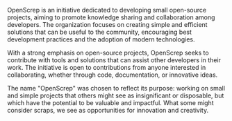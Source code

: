 OpenScrep is an initiative dedicated to developing small open-source projects, aiming to promote knowledge sharing and collaboration among developers. The organization focuses on creating simple and efficient solutions that can be useful to the community, encouraging best development practices and the adoption of modern technologies.

With a strong emphasis on open-source projects, OpenScrep seeks to contribute with tools and solutions that can assist other developers in their work. The initiative is open to contributions from anyone interested in collaborating, whether through code, documentation, or innovative ideas.

The name "OpenScrep" was chosen to reflect its purpose: working on small and simple projects that others might see as insignificant or disposable, but which have the potential to be valuable and impactful. What some might consider scraps, we see as opportunities for innovation and creativity.


